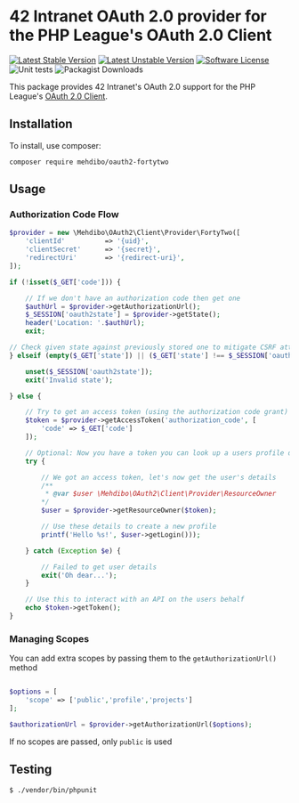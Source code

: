 # 42 Intranet OAuth 2.0 provider for the PHP League's OAuth 2.0 Client
[![Latest Stable Version](https://poser.pugx.org/mehdibo/oauth2-fortytwo/v)](//packagist.org/packages/mehdibo/oauth2-fortytwo)
[![Latest Unstable Version](https://poser.pugx.org/mehdibo/oauth2-fortytwo/v/unstable)](//packagist.org/packages/mehdibo/oauth2-fortytwo)
[![Software License](https://img.shields.io/badge/license-MIT-brightgreen.svg?style=flat-square)](LICENSE)
![Unit tests](https://github.com/mehdibo/oauth2-fortytwo/workflows/Unit%20tests/badge.svg?branch=main)
![Packagist Downloads](https://img.shields.io/packagist/dt/mehdibo/oauth2-fortytwo)


This package provides 42 Intranet's OAuth 2.0 support for the PHP League's [OAuth 2.0 Client](https://github.com/thephpleague/oauth2-client).

## Installation

To install, use composer:

```
composer require mehdibo/oauth2-fortytwo
```

## Usage

### Authorization Code Flow

```php
$provider = new \Mehdibo\OAuth2\Client\Provider\FortyTwo([
    'clientId'          => '{uid}',
    'clientSecret'      => '{secret}',
    'redirectUri'       => '{redirect-uri}',
]);

if (!isset($_GET['code'])) {

    // If we don't have an authorization code then get one
    $authUrl = $provider->getAuthorizationUrl();
    $_SESSION['oauth2state'] = $provider->getState();
    header('Location: '.$authUrl);
    exit;

// Check given state against previously stored one to mitigate CSRF attack
} elseif (empty($_GET['state']) || ($_GET['state'] !== $_SESSION['oauth2state'])) {

    unset($_SESSION['oauth2state']);
    exit('Invalid state');

} else {

    // Try to get an access token (using the authorization code grant)
    $token = $provider->getAccessToken('authorization_code', [
        'code' => $_GET['code']
    ]);

    // Optional: Now you have a token you can look up a users profile data
    try {

        // We got an access token, let's now get the user's details
        /**
         * @var $user \Mehdibo\OAuth2\Client\Provider\ResourceOwner
        */
        $user = $provider->getResourceOwner($token);

        // Use these details to create a new profile
        printf('Hello %s!', $user->getLogin()));

    } catch (Exception $e) {

        // Failed to get user details
        exit('Oh dear...');
    }

    // Use this to interact with an API on the users behalf
    echo $token->getToken();
}
```

### Managing Scopes

You can add extra scopes by passing them to the `getAuthorizationUrl()` method

```php

$options = [
    'scope' => ['public','profile','projects']
];

$authorizationUrl = $provider->getAuthorizationUrl($options);
```

If no scopes are passed, only `public` is used

## Testing

``` bash
$ ./vendor/bin/phpunit
```